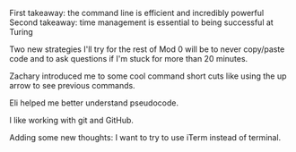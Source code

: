 First takeaway: the command line is efficient and incredibly powerful
Second takeaway: time management is essential to being successful at Turing

Two new strategies I'll try for the rest of Mod 0 will be to never copy/paste code and to ask questions if I'm stuck for more than 20 minutes.

Zachary introduced me to some cool command short cuts like using the up arrow to see previous commands.

Eli helped me better understand pseudocode.

I like working with git and GitHub.

Adding some new thoughts: I want to try to use iTerm instead of terminal.

